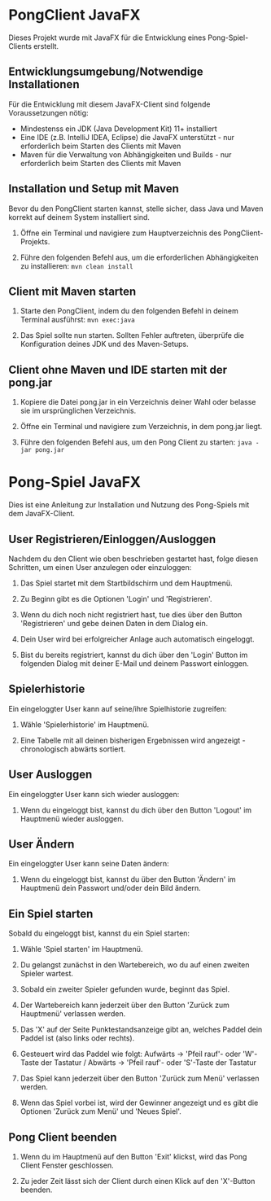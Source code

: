 # PongClient JavaFX

Dieses Projekt wurde mit JavaFX für die Entwicklung eines Pong-Spiel-Clients erstellt.

## Entwicklungsumgebung/Notwendige Installationen

Für die Entwicklung mit diesem JavaFX-Client sind folgende Voraussetzungen nötig:

- Mindestenss ein JDK (Java Development Kit) 11+ installiert
- Eine IDE (z.B. IntelliJ IDEA, Eclipse) die JavaFX unterstützt - nur erforderlich beim Starten des Clients mit Maven
- Maven für die Verwaltung von Abhängigkeiten und Builds - nur erforderlich beim Starten des Clients mit Maven

## Installation und Setup mit Maven

Bevor du den PongClient starten kannst, stelle sicher, dass Java und Maven korrekt auf deinem System installiert sind.

1. Öffne ein Terminal und navigiere zum Hauptverzeichnis des PongClient-Projekts.

2. Führe den folgenden Befehl aus, um die erforderlichen Abhängigkeiten zu installieren:
   `mvn clean install`

## Client mit Maven starten

1. Starte den PongClient, indem du den folgenden Befehl in deinem Terminal ausführst:
   `mvn exec:java`
   
2. Das Spiel sollte nun starten. Sollten Fehler auftreten, überprüfe die Konfiguration deines JDK und des Maven-Setups.

## Client ohne Maven und IDE starten mit der pong.jar

1. Kopiere die Datei pong.jar in ein Verzeichnis deiner Wahl oder belasse sie im ursprünglichen Verzeichnis.

2. Öffne ein Terminal und navigiere zum Verzeichnis, in dem pong.jar liegt.

3. Führe den folgenden Befehl aus, um den Pong Client zu starten:
   `java -jar pong.jar`

# Pong-Spiel JavaFX

Dies ist eine Anleitung zur Installation und Nutzung des Pong-Spiels mit dem JavaFX-Client.

## User Registrieren/Einloggen/Ausloggen

Nachdem du den Client wie oben beschrieben gestartet hast, folge diesen Schritten, um einen User anzulegen oder einzuloggen:

1. Das Spiel startet mit dem Startbildschirm und dem Hauptmenü.

2. Zu Beginn gibt es die Optionen 'Login' und 'Registrieren'.

3. Wenn du dich noch nicht registriert hast, tue dies über den Button 'Registrieren' und gebe deinen Daten in dem Dialog ein.

4. Dein User wird bei erfolgreicher Anlage auch automatisch eingeloggt.

5. Bist du bereits registriert, kannst du dich über den 'Login' Button im folgenden Dialog mit deiner E-Mail und deinem Passwort einloggen.

## Spielerhistorie

Ein eingeloggter User kann auf seine/ihre Spielhistorie zugreifen:

1. Wähle 'Spielerhistorie' im Hauptmenü.

2. Eine Tabelle mit all deinen bisherigen Ergebnissen wird angezeigt - chronologisch abwärts sortiert.

## User Ausloggen

Ein eingeloggter User kann sich wieder ausloggen:

1. Wenn du eingeloggt bist, kannst du dich über den Button 'Logout' im Hauptmenü wieder ausloggen.

## User Ändern

Ein eingeloggter User kann seine Daten ändern:

1. Wenn du eingeloggt bist, kannst du über den Button 'Ändern' im Hauptmenü dein Passwort und/oder dein Bild ändern.

## Ein Spiel starten

Sobald du eingeloggt bist, kannst du ein Spiel starten:

1. Wähle 'Spiel starten' im Hauptmenü.

2. Du gelangst zunächst in den Wartebereich, wo du auf einen zweiten Spieler wartest.

3. Sobald ein zweiter Spieler gefunden wurde, beginnt das Spiel.

4. Der Wartebereich kann jederzeit über den Button 'Zurück zum Hauptmenü' verlassen werden.

5. Das 'X' auf der Seite Punktestandsanzeige gibt an, welches Paddel dein Paddel ist (also links oder rechts).

6. Gesteuert wird das Paddel wie folgt: Aufwärts -> 'Pfeil rauf'- oder 'W'-Taste der Tastatur / Abwärts -> 'Pfeil rauf'- oder 'S'-Taste der Tastatur

7. Das Spiel kann jederzeit über den Button 'Zurück zum Menü' verlassen werden.

8. Wenn das Spiel vorbei ist, wird der Gewinner angezeigt und es gibt die Optionen 'Zurück zum Menü' und 'Neues Spiel'.

## Pong Client beenden

1. Wenn du im Hauptmenü auf den Button 'Exit' klickst, wird das Pong Client Fenster geschlossen.

2. Zu jeder Zeit lässt sich der Client durch einen Klick auf den 'X'-Button beenden.


	